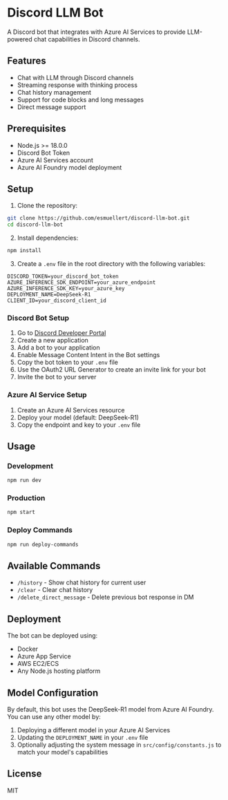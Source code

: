 # Discord LLM Bot

A Discord bot that integrates with Azure AI Services to provide LLM-powered chat capabilities in Discord channels.

## Features

- Chat with LLM through Discord channels
- Streaming response with thinking process
- Chat history management
- Support for code blocks and long messages
- Direct message support

## Prerequisites

- Node.js >= 18.0.0
- Discord Bot Token
- Azure AI Services account
- Azure AI Foundry model deployment

## Setup

1. Clone the repository:

```bash
git clone https://github.com/esmuellert/discord-llm-bot.git
cd discord-llm-bot
```

2. Install dependencies:

```bash
npm install
```

3. Create a `.env` file in the root directory with the following variables:

```env
DISCORD_TOKEN=your_discord_bot_token
AZURE_INFERENCE_SDK_ENDPOINT=your_azure_endpoint
AZURE_INFERENCE_SDK_KEY=your_azure_key
DEPLOYMENT_NAME=DeepSeek-R1
CLIENT_ID=your_discord_client_id
```

### Discord Bot Setup

1. Go to [Discord Developer Portal](https://discord.com/developers/applications)
2. Create a new application
3. Add a bot to your application
4. Enable Message Content Intent in the Bot settings
5. Copy the bot token to your `.env` file
6. Use the OAuth2 URL Generator to create an invite link for your bot
7. Invite the bot to your server

### Azure AI Service Setup

1. Create an Azure AI Services resource
2. Deploy your model (default: DeepSeek-R1)
3. Copy the endpoint and key to your `.env` file

## Usage

### Development

```bash
npm run dev
```

### Production

```bash
npm start
```

### Deploy Commands

```bash
npm run deploy-commands
```

## Available Commands

- `/history` - Show chat history for current user
- `/clear` - Clear chat history
- `/delete_direct_message` - Delete previous bot response in DM

## Deployment

The bot can be deployed using:

- Docker
- Azure App Service
- AWS EC2/ECS
- Any Node.js hosting platform

## Model Configuration

By default, this bot uses the DeepSeek-R1 model from Azure AI Foundry. You can use any other model by:

1. Deploying a different model in your Azure AI Services
2. Updating the `DEPLOYMENT_NAME` in your `.env` file
3. Optionally adjusting the system message in `src/config/constants.js` to match your model's capabilities

## License

MIT

